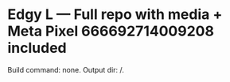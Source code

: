 # Edgy L — Full repo with media + Meta Pixel 666692714009208 included
Build command: none. Output dir: /.